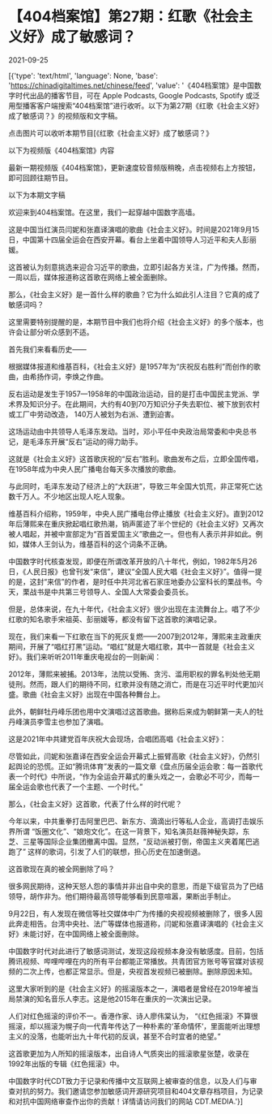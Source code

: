 # 【404档案馆】第27期：红歌《社会主义好》成了敏感词？

2021-09-25

[{'type': 'text/html', 'language': None, 'base': 'https://chinadigitaltimes.net/chinese/feed', 'value': '《404档案馆》是中国数字时代出品的播客节目，可在 Apple Podcasts, Google Podcasts, Spotify 或泛用型播客客户端搜索“404档案馆”进行收听。以下为第27期《红歌《社会主义好》成了敏感词？》的视频版和文字稿。

点击图片可以收听本期节目[《红歌《社会主义好》成了敏感词？》

以下为视频版《404档案馆》内容



最新一期视频版《404档案馆》，更新速度较音频版稍晚，点击视频右上方按钮，即可回顾往期节目。

以下为本期文字稿

欢迎来到404档案馆。在这里，我们一起穿越中国数字高墙。



这是中国当红演员闫妮和张嘉译演唱的歌曲《社会主义好》。时间是2021年9月15日，中国第十四届全运会在西安开幕。看台上坐着中国领导人习近平和夫人彭丽媛。

这首被认为刻意挑选来迎合习近平的歌曲，立即引起各方关注，广为传播。然而，一周以后，媒体报道称这首歌在网络上被全面删除。

那么，《社会主义好》是一首什么样的歌曲？它为什么如此引人注目？它真的成了敏感词吗？

这里需要特别提醒的是，本期节目中我们也将介绍《社会主义好》的多个版本，也许会让部分听众感到不适。

首先我们来看看历史——

根据媒体报道和维基百科，《社会主义好》是1957年为“庆祝反右胜利”而创作的歌曲，由希扬作词，李焕之作曲。

反右运动是发生于1957—1958年的中国政治运动，目的是打击中国民主党派、学术界及知识分子。在此期间，大约有40到70万知识分子失去职位、被下放到农村或工厂中劳动改造， 140万人被划为右派、遭到迫害。

这场运动由中共领导人毛泽东发动。当时，邓小平任中央政治局常委和中央总书记，是毛泽东开展“反右”运动的得力助手。

这就是《社会主义好》这首歌庆祝的“反右”胜利。歌曲发布之后，立即全国传唱，在1958年成为中央人民广播电台每天多次播放的歌曲。

与此同时，毛泽东发动了经济上的“大跃进”，导致三年全国大饥荒，非正常死亡达数千万人。不少地区出现人吃人现象。

维基百科介绍称，1959年，中央人民广播电台停止播放《社会主义好》。直到2012年后薄熙来在重庆掀起唱红歌热潮，销声匿迹了半个世纪的《社会主义好》又再次被人唱起，并被中宣部定为“百首爱国主义”歌曲之一。但也有人表示并非如此。例如，媒体人王剑认为，维基百科的这个词条不正确。

中国数字时代核查发现，即便在所谓改革开放的八十年代，例如，1982年5月26日，《人民日报》也曾刊发“来信”，建议“全国人民大唱《社会主义好》”。值得一提的是，这封“来信”的作者，是时任中共河北省石家庄地委办公室科长的栗战书。今天，栗战书是中共第三号领导人、全国人大常委会委员长。

但是，总体来说，在九十年代，《社会主义好》很少出现在主流舞台上。唱了不少红歌的知名歌手宋祖英、彭丽媛等，都没有留下这首歌的演唱记录。

现在，我们来看一下红歌在当下的死灰复燃——2007到2012年，薄熙来主政重庆期间，开展了“唱红打黑”运动。“唱红”就是大唱红歌，其中一首就是《社会主义好》。我们来听听2011年重庆电视台的一则新闻：

2012年，薄熙来被捕。2013年，法院以受贿、贪污、滥用职权的罪名判处他无期徒刑。然而，跟人们的期待不同，红歌并没有随之消亡，而是在习近平时代更加兴盛。歌曲《社会主义好》出现在中国各种舞台上。

此外，朝鲜牡丹峰乐团也用中文演唱过这首歌曲。据称后来成为朝鲜第一夫人的牡丹峰演员李雪主也参加了演唱。

这是2021年中共建党百年庆祝大会现场，合唱团高唱《社会主义好》：

尽管如此，闫妮和张嘉译在西安全运会开幕式上振臂高歌《社会主义好》，仍然引起舆论的恐慌。正如“腾讯体育”发表的一篇文章《盘点历届全运会歌：每一首歌代表一个时代》中所说，“作为全运会开幕式的重头戏之一，会歌必不可少，而每一届全运会歌也代表了一个主题、一个时代。”

那么，《社会主义好》这首歌，代表了什么样的时代呢？

今年以来，中共重拳打击阿里巴巴、新东方、滴滴出行等私人企业，高调打击娱乐界所谓 “饭圈文化”、“娘炮文化”。在这一背景下，知名演员赵薇神秘失踪，东芝、三星等国际企业集团撤离中国。显然，“反动派被打倒，帝国主义夹着尾巴逃跑了” 这样的歌词，引发了人们的联想，担心历史在加速倒退。

这首歌现在真的被全网删除了吗？

很多网民期待，这种天怒人怨的事情并非出自中央的意思，而是下级官员为了巴结领导，胡作非为。他们期待最高领导能够看到民意喧嚣，果断出手制止。

9月22日，有人发现在微信等社交媒体中广为传播的央视视频被删除了，很多人因此奔走相告。台湾中央社、法广等媒体也报道称，闫妮和张嘉译演唱的《社会主义好》未能讨好，在中国网络上被全面刪除。

中国数字时代对此进行了敏感词测试，发现这段视频本身没有敏感度。目前，包括腾讯视频、哔哩哔哩在内的所有平台都能正常播放。共青团官方账号等官媒对该视频的二次上传，也都正常显示。但是，央视首发视频已被删除。删除原因未知。



这里大家听到的是《社会主义好》的摇滚版本之一，演唱者是曾经在2019年被当局禁演的知名音乐人李志。这是他2015年在重庆的一次演出记录。

人们对红色摇滚的评价不一。香港作家、诗人廖伟棠认为， “《红色摇滚》不算很摇滚，却以摇滚为幌子向一代青年传达了一种朴素的‘革命情怀’，里面能听出理想主义的没落，也能听出九十年代初的反讽，甚至不合时宜者的绝望。”

这首歌更加为人所知的摇滚版本，出自诗人气质突出的摇滚歌星张楚，收录在1992年出版的专辑《红色摇滚》中。

中国数字时代CDT致力于记录和传播中文互联网上被审查的信息，以及人们与审查对抗的努力。我们邀请您参加敏感词开源研究项目和404文章存档项目，为记录和对抗中国网络审查作出你的贡献！详情请访问我们的网站 CDT.MEDIA.'}]